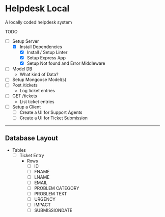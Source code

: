 # Helpdesk Local #

 A locally coded helpdesk system

 TODO

- [ ] Setup Server
  - [X] Install Dependencies
    - [X] Install / Setup Linter
    - [X] Setup Express App
    - [X] Setup Not found and Error Middleware
- [ ] Model DB
  - What kind of Data?
- [ ] Setup Mongoose Model(s)
- [ ] Post /tickets
  - Log ticket entries
- [ ] GET /tickets
  - List ticket entries
- [ ] Setup a Client
  - [ ] Create a UI for Support Agents
  - [ ] Create a UI for Ticket Submission

---

## Database Layout ##

- Tables
  - [ ] Ticket Entry
    - Rows
      - [ ] ID
      - [ ] FNAME
      - [ ] LNAME
      - [ ] EMAIL
      - [ ] PROBLEM CATEGORY
      - [ ] PROBLEM TEXT
      - [ ] URGENCY
      - [ ] IMPACT
      - [ ] SUBMISSIONDATE
